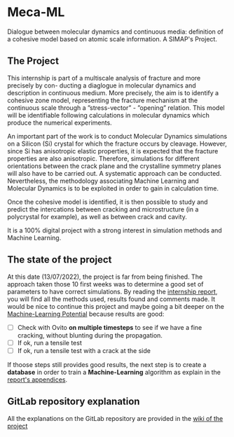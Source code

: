 # Meca-ML 

Dialogue between molecular dynamics and continuous media: definition of a cohesive model based on atomic scale information. A SIMAP's Project. 

## The Project

This internship is part of a multiscale analysis of fracture and more precisely by con- ducting a diaglogue in molecular dynamics and description in continuous medium. More precisely, the aim is to identify a cohesive zone model, representing the fracture mechanism at the continuous scale through a ”stress-vector” - ”opening” relation. This model will be identifiable following calculations in molecular dynamics which produce the numerical experiments.

An important part of the work is to conduct Molecular Dynamics simulations on a Silicon (Si) crystal for which the fracture occurs by cleavage. However, since Si has anisotropic elastic properties, it is expected that the fracture properties are also anisotropic. Therefore, simulations for different orientations between the crack plane and the crystalline symmetry planes will also have to be carried out. A systematic approach can be conducted. Nevertheless, the methodology associating Machine Learning and Molecular Dynamics is to be exploited in order to gain in calculation time.

Once the cohesive model is identified, it is then possible to study and predict the intercations between cracking and microstructure (in a polycrystal for example), as well as between crack and cavity.

It is a 100% digital project with a strong interest in simulation methods and Machine Learning.

## The state of the project

At this date (13/07/2022), the project is far from being finished. The approach taken those 10 first weeks was to determine a good set of parameters to have correct simulations. By reading the [internship report](rapport_V1.pdf), you will find all the methods used, results found and comments made. It would be nice to continue this project and maybe going a bit deeper on the [Machine-Learning Potential](pot-comparaison/pot-ML-w-less-atoms-V2/in.pot-ml) because results are good: 

- [ ] Check with Ovito **on multiple timesteps** to see if we have a fine cracking, without blunting during the propagation.
- [ ] If ok, run a tensile test
- [ ] If ok, run a tensile test with a crack at the side

If thoose steps still provides good results, the next step is to create a **database** in order to train a **Machine-Learning** algorithm as explain in the [report's appendices](rapport_V1.pdf). 

## GitLab repository explanation

All the explanations on the GitLab repository are provided in the [wiki of the project](https://gitlab.ensimag.fr/mrozt/meca-ml/-/wikis/home)